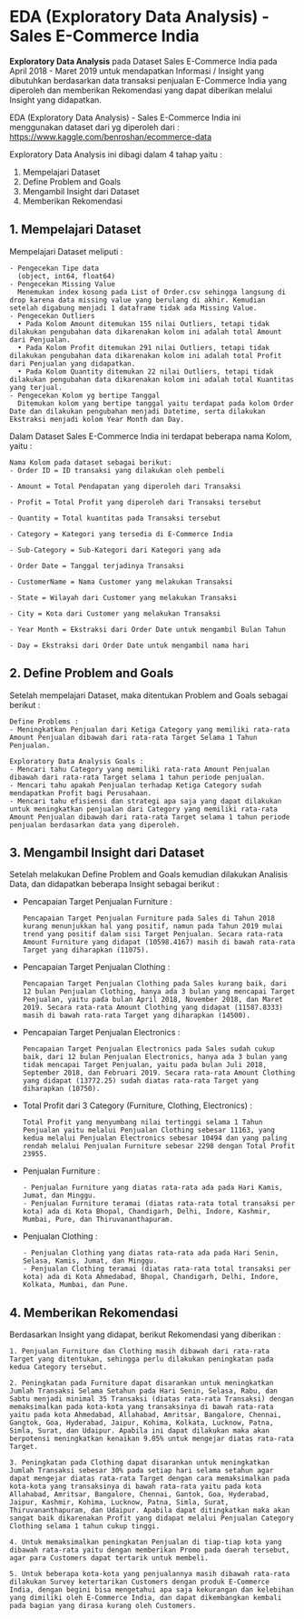 # EDA (Exploratory Data Analysis) - Sales E-Commerce India

 **Exploratory Data Analysis** pada Dataset Sales E-Commerce India pada April 2018 - Maret 2019 untuk mendapatkan Informasi / Insight yang dibutuhkan berdasarkan data transaksi penjualan E-Commerce India yang diperoleh dan memberikan Rekomendasi yang dapat diberikan melalui Insight yang didapatkan.

EDA (Exploratory Data Analysis) - Sales E-Commerce India ini menggunakan dataset dari yg diperoleh dari :
https://www.kaggle.com/benroshan/ecommerce-data

Exploratory Data Analysis ini dibagi dalam 4 tahap yaitu :
1. Mempelajari Dataset
2. Define Problem and Goals
3. Mengambil Insight dari Dataset
4. Memberikan Rekomendasi

## 1. Mempelajari Dataset
Mempelajari Dataset meliputi :
```
- Pengecekan Tipe data
  (object, int64, float64)
- Pengecekan Missing Value
  Menemukan index kosong pada List of Order.csv sehingga langsung di drop karena data missing value yang berulang di akhir. Kemudian setelah digabung menjadi 1 dataframe tidak ada Missing Value.
- Pengecekan Outliers
  • Pada Kolom Amount ditemukan 155 nilai Outliers, tetapi tidak dilakukan pengubahan data dikarenakan kolom ini adalah total Amount dari Penjualan.
  • Pada Kolom Profit ditemukan 291 nilai Outliers, tetapi tidak dilakukan pengubahan data dikarenakan kolom ini adalah total Profit dari Penjualan yang didapatkan.
  • Pada Kolom Quantity ditemukan 22 nilai Outliers, tetapi tidak dilakukan pengubahan data dikarenakan kolom ini adalah total Kuantitas yang terjual.
- Pengecekan Kolom yg bertipe Tanggal
  Ditemukan kolom yang bertipe tanggal yaitu terdapat pada kolom Order Date dan dilakukan pengubahan menjadi Datetime, serta dilakukan Ekstraksi menjadi kolom Year Month dan Day.
```

Dalam Dataset Sales E-Commerce India ini terdapat beberapa nama Kolom, yaitu :
```
Nama Kolom pada dataset sebagai berikut:
- Order ID = ID transaksi yang dilakukan oleh pembeli

- Amount = Total Pendapatan yang diperoleh dari Transaksi

- Profit = Total Profit yang diperoleh dari Transaksi tersebut

- Quantity = Total kuantitas pada Transaksi tersebut

- Category = Kategori yang tersedia di E-Commerce India

- Sub-Category = Sub-Kategori dari Kategori yang ada

- Order Date = Tanggal terjadinya Transaksi

- CustomerName = Nama Customer yang melakukan Transaksi

- State = Wilayah dari Customer yang melakukan Transaksi

- City = Kota dari Customer yang melakukan Transaksi

- Year Month = Ekstraksi dari Order Date untuk mengambil Bulan Tahun

- Day = Ekstraksi dari Order Date untuk mengambil nama hari
```

## 2. Define Problem and Goals
Setelah mempelajari Dataset, maka ditentukan Problem and Goals sebagai berikut :
```
Define Problems :
- Meningkatkan Penjualan dari Ketiga Category yang memiliki rata-rata Amount Penjualan dibawah dari rata-rata Target Selama 1 Tahun Penjualan.

Exploratory Data Analysis Goals :
- Mencari tahu Category yang memiliki rata-rata Amount Penjualan dibawah dari rata-rata Target selama 1 tahun periode penjualan.
- Mencari tahu apakah Penjualan terhadap Ketiga Category sudah mendapatkan Profit bagi Perusahaan.
- Mencari tahu efisiensi dan strategi apa saja yang dapat dilakukan untuk meningkatkan penjualan dari Category yang memiliki rata-rata Amount Penjualan dibawah dari rata-rata Target selama 1 tahun periode penjualan berdasarkan data yang diperoleh.
```

## 3. Mengambil Insight dari Dataset
Setelah melakukan Define Problem and Goals kemudian dilakukan Analisis Data, dan didapatkan beberapa Insight sebagai berikut :

- Pencapaian Target Penjualan Furniture :
    ```
    Pencapaian Target Penjualan Furniture pada Sales di Tahun 2018 kurang menunjukkan hal yang positif, namun pada Tahun 2019 mulai trend yang positif dalam sisi Target Penjualan. Secara rata-rata Amount Furniture yang didapat (10598.4167) masih di bawah rata-rata Target yang diharapkan (11075).
    ```

- Pencapaian Target Penjualan Clothing :
    ```
    Pencapaian Target Penjualan Clothing pada Sales kurang baik, dari 12 bulan Penjualan Clothing, hanya ada 3 bulan yang mencapai Target Penjualan, yaitu pada bulan April 2018, November 2018, dan Maret 2019. Secara rata-rata Amount Clothing yang didapat (11587.8333) masih di bawah rata-rata Target yang diharapkan (14500).
    ```

- Pencapaian Target Penjualan Electronics :
    ```
    Pencapaian Target Penjualan Electronics pada Sales sudah cukup baik, dari 12 bulan Penjualan Electronics, hanya ada 3 bulan yang tidak mencapai Target Penjualan, yaitu pada bulan Juli 2018, September 2018, dan Februari 2019. Secara rata-rata Amount Clothing yang didapat (13772.25) sudah diatas rata-rata Target yang diharapkan (10750).
    ```

- Total Profit dari 3 Category (Furniture, Clothing, Electronics) : 
    ```
    Total Profit yang menyumbang nilai tertinggi selama 1 Tahun Penjualan yaitu melalui Penjualan Clothing sebesar 11163, yang kedua melalui Penjualan Electronics sebesar 10494 dan yang paling rendah melalui Penjualan Furniture sebesar 2298 dengan Total Profit 23955.
    ```

- Penjualan Furniture :
    ```
    - Penjualan Furniture yang diatas rata-rata ada pada Hari Kamis, Jumat, dan Minggu.
    - Penjualan Furniture teramai (diatas rata-rata total transaksi per kota) ada di Kota Bhopal, Chandigarh, Delhi, Indore, Kashmir, Mumbai, Pure, dan Thiruvananthapuram.
    ```

- Penjualan Clothing : 
    ```
    - Penjualan Clothing yang diatas rata-rata ada pada Hari Senin, Selasa, Kamis, Jumat, dan Minggu.
    - Penjualan Clothing teramai (diatas rata-rata total transaksi per kota) ada di Kota Ahmedabad, Bhopal, Chandigarh, Delhi, Indore, Kolkata, Mumbai, dan Pune.
    ```

## 4. Memberikan Rekomendasi 
Berdasarkan Insight yang didapat, berikut Rekomendasi yang diberikan :
```
1. Penjualan Furniture dan Clothing masih dibawah dari rata-rata Target yang ditentukan, sehingga perlu dilakukan peningkatan pada kedua Category tersebut.

2. Peningkatan pada Furniture dapat disarankan untuk meningkatkan Jumlah Transaksi Selama Setahun pada Hari Senin, Selasa, Rabu, dan Sabtu menjadi minimal 35 Transaksi (diatas rata-rata Transaksi) dengan memaksimalkan pada kota-kota yang transaksinya di bawah rata-rata yaitu pada kota Ahmedabad, Allahabad, Amritsar, Bangalore, Chennai, Gangtok, Goa, Hyderabad, Jaipur, Kohima, Kolkata, Lucknow, Patna, Simla, Surat, dan Udaipur. Apabila ini dapat dilakukan maka akan berpotensi meningkatkan kenaikan 9.05% untuk mengejar diatas rata-rata Target.

3. Peningkatan pada Clothing dapat disarankan untuk meningkatkan Jumlah Transaksi sebesar 30% pada setiap hari selama setahun agar dapat mengejar diatas rata-rata Target dengan cara memaksimalkan pada kota-kota yang transaksinya di bawah rata-rata yaitu pada kota Allahabad, Amritsar, Bangalore, Chennai, Gantok, Goa, Hyderabad, Jaipur, Kashmir, Kohima, Lucknow, Patna, Simla, Surat, Thiruvananthapuram, dan Udaipur. Apabila dapat ditingkatkan maka akan sangat baik dikarenakan Profit yang didapat melalui Penjualan Category Clothing selama 1 tahun cukup tinggi.

4. Untuk memaksimalkan peningkatan Penjualan di tiap-tiap kota yang dibawah rata-rata yaitu dengan memberikan Promo pada daerah tersebut, agar para Customers dapat tertarik untuk membeli.

5. Untuk beberapa kota-kota yang penjualannya masih dibawah rata-rata dilakukan Survey ketertarikan Customers dengan produk E-Commerce India, dengan begini bisa mengetahui apa saja kekurangan dan kelebihan yang dimiliki oleh E-Commerce India, dan dapat dikembangkan kembali pada bagian yang dirasa kurang oleh Customers.
```


